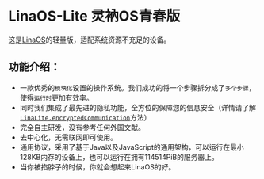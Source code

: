 # LinaOS-Lite 灵衲OS青春版
这是[LinaOS](https://github.com/StickTech/LinaOS)的轻量版，适配系统资源不充足的设备。
## 功能介绍：
- 一款优秀的`模块化`设置的操作系统。我们成功的将一个步骤拆分成了`多个步骤`，使得`运行时`更加有效率。
- 同时我们集成了最先进的隐私功能，全方位的保障您的信息安全（详情请了解[`LinaLite.encryptedCommunication`](https://github.com/StickTech/LinaOS-Lite/blob/main/LinaLite.java)方法）
- 完全自主研发，没有参考任何外国文献。
- 去中心化，无需联网即可使用。
- 通用协议，采用了基于Java以及JavaScript的通用架构，可以运行在最小128KB内存的设备上，也可以运行在拥有114514PiB的服务器上。
- 当你被掐脖子的时候，你就会想起来LinaOS的好。
